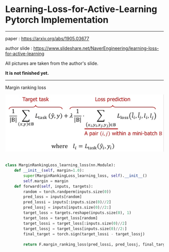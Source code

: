 # Learning-Loss-for-Active-Learning Pytorch Implementation

***
paper : https://arxiv.org/abs/1905.03677

author slide : https://www.slideshare.net/NaverEngineering/learning-loss-for-active-learning

All pictures are taken from the author's slide.

**It is not finished yet.**

***

Margin ranking loss

<img src='./assets/img2.PNG' />


```python

class MarginRankingLoss_learning_loss(nn.Module):
    def __init__(self, margin=1.0):
        super(MarginRankingLoss_learning_loss, self).__init__()
        self.margin = margin
    def forward(self, inputs, targets):
        random = torch.randperm(inputs.size(0))
        pred_loss = inputs[random]
        pred_lossi = inputs[:inputs.size(0)//2]
        pred_lossj = inputs[inputs.size(0)//2:]
        target_loss = targets.reshape(inputs.size(0), 1)
        target_loss = target_loss[random]
        target_lossi = target_loss[:inputs.size(0)//2]
        target_lossj = target_loss[inputs.size(0)//2:]
        final_target = torch.sign(target_lossi - target_lossj)
        
        return F.margin_ranking_loss(pred_lossi, pred_lossj, final_target, margin=self.margin, reduction='mean')
        
```
